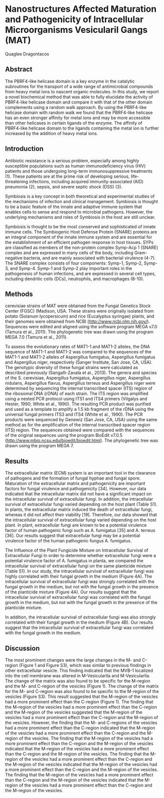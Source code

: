 # Nanostructures Affected Maturation and Pathogenicity of Intracellular Microorganisms Vesicularil Gangs (MAT)
Quaglee Dragontacos


## Abstract
The PBRF4-like helicase domain is a key enzyme in the catalytic subroutines for the transport of a wide range of antimicrobial compounds from heavy metal ions to nascent organic molecules. In this study, we report a novel biochemical method that was able to fully elucidate the activity of PBRF4-like helicase domain and compare it with that of the other domain complements using a random walk approach. By using the PBRF4-like helicase domain with random walk we found that the PBRF4-like helicase has an even stronger affinity for metal ions and may be more accessible than other helicases in certain ligands of the enzyme. The affinity of PBRF4-like helicase domain to the ligands containing the metal ion is further increased by the addition of heavy metal ions.


## Introduction
Antibiotic resistance is a serious problem, especially among highly susceptible populations such as human immunodeficiency virus (HIV) patients and those undergoing long-term immunosuppressive treatments (1). These patients are at the prime risk of developing serious, life-threatening infections, including acquired immunity-associated (AID) pneumonia (2), sepsis, and severe septic shock (DSS) (3).

Symbiosis is a key concept in both theoretical and experimental studies of the mechanisms of infection and clinical management. Symbiosis is thought to be a basic feature of the innate and adaptive immune system that enables cells to sense and respond to microbial pathogens. However, the underlying mechanisms and roles of Symbiosis in the host are still unclear.

Symbiosis is thought to be the most conserved and sophisticated of innate immune cells. The Symbiogenic Host Defense Protein (SNARE) proteins are an integral component of the innate immune system and are essential for the establishment of an efficient pathogen response in host tissues. SYPs are classified as members of the non-protein complex Symp-Acp 1 (SNARE) complex and are expressed in many cells of the body, including Gram-negative bacteria, and are mainly associated with bacterial virulence (4-7). The SNARE complex consists of four components: Symp-1, Symp-2, Symp-3, and Symp-4. Symp-1 and Symp-2 play important roles in the pathogenesis of human infections, and are expressed in several cell types, including dendritic cells (DCs), neutrophils, and macrophages (8-10).


## Methods
cerevisiae strains of MAT were obtained from the Fungal Genetics Stock Center (FGSC) (Madison, USA. These strains were originally isolated from potato (Solanum lycopersicum) and rice (Eucalyptus syringae) plants, and their genomes were obtained from NCBI (http://www.ncbi.nlm.nih.gov/). Sequences were edited and aligned using the software program MEGA v7.0 (Tamura et al., 2011). The phylogenetic tree was drawn using the program MEGA 7.0 (Tamura et al., 2011).

To assess the evolutionary rates of MAT1-1 and MAT1-2 alleles, the DNA sequence of MAT1-1 and MAT1-2 was compared to the sequences of the MAT1-1 and MAT1-2 alleles of Aspergillus fumigatus, Aspergillus fumigatus and Aspergillus niger, respectively (Sanger Institute, San Jose, CA, USA). The genotypic diversity of these fungal strains were calculated as described previously (Sangalli-Zavala et al., 2013). The genera and species of the S. cerevisiae, Aspergillus fumigatus, Aspergillus niger, Aspergillus nidulans, Aspergillus flavus, Aspergillus terreus and Aspergillus niger were determined by sequencing the internal transcribed spacer (ITS) region of the ribosomal DNA (rDNA) of each strain. The ITS region was amplified using a nested PCR protocol using ITS1 and ITS4 primers (Vilgalys and Hester, 1990; White et al., 1990). The resulting PCR product was purified and used as a template to amplify a 1.5 kb fragment of the rDNA using the universal fungal primers ITS3 and ITS4 (White et al., 1990). The PCR products were sequenced by Genewiz (San Jose, CA, USA) using the same method as for the amplification of the internal transcribed spacer region (ITS) region. The sequences obtained were compared with the sequences of the original sequences using the program BioEdit v7.0.5 (http://www.mbio.ncsu.edu/bioedit/bioedit.html). The phylogenetic tree was drawn using the program MEGA 7.


## Results
The extracellular matrix (ECM) system is an important tool in the clearance of pathogens and the formation of fungal hyphae and fungal spore. Maturation of the extracellular matrix and pathogenicity are important factors for fungal virulence and pathogenicity [34]. However, our data indicated that the intracellular matrix did not have a significant impact on the intracellular survival of extracellular fungi. In addition, the intracellular survival of extracellular fungi varied depending on the host plant (Table S1). In plants, the extracellular matrix induced the death of extracellular fungi, whereas it did not affect their viability [19]. Therefore, our data showed that the intracellular survival of extracellular fungi varied depending on the host plant. In plant, extracellular fungi are known to be a potential virulence factor of human pathogenic fungi such as A. fumigatus [35] and A. terreus [36]. Our results suggest that extracellular fungi may be a potential virulence factor of the human pathogenic fungus A. fumigatus.

The Influence of the Plant Fungicide Mixture on Intracellular Survival of Extracellular Fungi
In order to determine whether extracellular fungi were a potential virulence factor of A. fumigatus in planta, we compared the intracellular survival of extracellular fungi on the same planticide mixture (Table S1). In our study, the intracellular survival of extracellular fungi was highly correlated with their fungal growth in the medium (Figure 4A). The intracellular survival of extracellular fungi was strongly correlated with the fungal growth in the medium, but not with the fungal growth in the presence of the planticide mixture (Figure 4A). Our results suggest that the intracellular survival of extracellular fungi was correlated with the fungal growth in the medium, but not with the fungal growth in the presence of the planticide mixture.

In addition, the intracellular survival of extracellular fungi was also strongly correlated with their fungal growth in the medium (Figure 4B). Our results suggest that the intracellular survival of extracellular fungi was correlated with the fungal growth in the medium.


## Discussion
The most prominent changes were the large changes in the M- and C-region (Figure 1 and Figure S3), which was similar to previous findings in other extracellular vesicle. This finding indicated that the MVB-1 localized into the cell membrane was altered in M-Vesicularlla and M-Vesicularlla. The change of the matrix was also found to be specific for the M-region and the M- and C-region of the vesicles (Figure 1). The change of the matrix for the M- and C-region was also found to be specific to the M-region of the vesicles (Figure S3). This result suggested that the M-region of the vesicles had a more prominent effect than the C-region (Figure 1). The finding that the M-region of the vesicles had a more prominent effect than the C-region and the M-region of the vesicles suggested that the M-region of the vesicles had a more prominent effect than the C-region and the M-region of the vesicles. However, the finding that the M- and C-regions of the vesicles had a more prominent effect than the C-region indicated that the M-region of the vesicles had a more prominent effect than the C-region and the M-region of the vesicles. The finding that the M-region of the vesicles had a more prominent effect than the C-region and the M-region of the vesicles indicated that the M-region of the vesicles had a more prominent effect than the C-region and the M-region of the vesicles. The finding that the M-region of the vesicles had a more prominent effect than the C-region and the M-region of the vesicles indicated that the M-region of the vesicles had a more prominent effect than the C-region and the M-region of the vesicles. The finding that the M-region of the vesicles had a more prominent effect than the C-region and the M-region of the vesicles indicated that the M-region of the vesicles had a more prominent effect than the C-region and the M-region of the vesicles.
